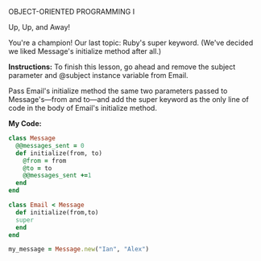 OBJECT-ORIENTED PROGRAMMING I

Up, Up, and Away!

You're a champion! Our last topic: Ruby's super keyword. (We've decided we liked Message's initialize method after all.)

**Instructions:**
To finish this lesson, go ahead and remove the subject parameter and @subject instance variable from Email.

Pass Email's initialize method the same two parameters passed to Message's—from and to—and add the super keyword as the only line of code in the body of Email's initialize method.

**My Code:**
```ruby
class Message 
  @@messages_sent = 0
  def initialize(from, to)
    @from = from 
    @to = to 
    @@messages_sent +=1 
  end
end

class Email < Message
  def initialize(from,to)
  super
  end
end

my_message = Message.new("Ian", "Alex")
```
